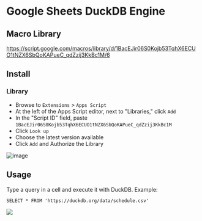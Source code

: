 # Google Sheets DuckDB Engine

## Macro Library
https://script.google.com/macros/library/d/1BacEJir06S0Kojb53TqhX6ECUO1tNZX6SbQoKAPueC_qdZzij3KkBc1M/6

## Install
### Library
- Browse to `Extensions` > `Apps Script`
- At the left of the Apps Script editor, next to "Libraries," click `Add`
- In the "Script ID" field, paste `1BacEJir06S0Kojb53TqhX6ECUO1tNZX6SbQoKAPueC_qdZzij3KkBc1M`
- Click `Look up`
- Choose the latest version available
- Click `Add` and Authorize the Library

![image](https://gist.github.com/user-attachments/assets/7749d33b-bbc7-4247-a84d-d8a972a41cae)

<!--
### Manual
Browse to Extensions > Apps Script

![image](https://gist.github.com/user-attachments/assets/827c4672-eef3-4179-bf77-70fb05c15c23)

Copy the `.gs` + `.html` and Deploy as Library

![image](https://gist.github.com/user-attachments/assets/1a04ace7-519c-4f22-b64a-9ffbc5d7277b)

-->

## Usage
Type a query in a cell and execute it with DuckDB. Example:
```
SELECT * FROM 'https://duckdb.org/data/schedule.csv'
```

<img src="https://i.imgur.com/nRxtLUb.gif" />



